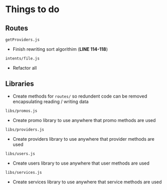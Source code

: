 # Things to do
## Routes
`getProviders.js`
  - Finish rewriting sort algorithim (**LINE 114-118**)

`intents/file.js`
  - Refactor all

## Libraries
- Create methods for `routes/` so redundent code can be removed encapsulating reading / writing data

`libs/promos.js`
  - Create promo library to use anywhere that promo methods are used

`libs/providers.js`
  - Create providers library to use anywhere that provider methods are used

`libs/users.js`
  - Create users library to use anywhere that user methods are used
  
`libs/services.js`
  - Create services library to use anywhere that service methods are used